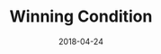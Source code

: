 ---
title: Winning Condition
url: 'https://ldjam.com/events/ludum-dare/41/winning-condition'
spoiler: Programming - HTML
cover: './cover.png'
date: 2018-04-24
event: Ludum Dare 41
---